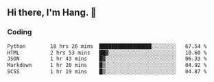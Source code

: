 ## Hi there, I'm Hang. 👋

### Coding

<!--START_SECTION:waka-->

```txt
Python        18 hrs 26 mins  █████████████████░░░░░░░░   67.54 %
HTML          2 hrs 53 mins   ██▓░░░░░░░░░░░░░░░░░░░░░░   10.60 %
JSON          1 hr 43 mins    █▓░░░░░░░░░░░░░░░░░░░░░░░   06.33 %
Markdown      1 hr 20 mins    █▒░░░░░░░░░░░░░░░░░░░░░░░   04.92 %
SCSS          1 hr 19 mins    █▒░░░░░░░░░░░░░░░░░░░░░░░   04.87 %
```

<!--END_SECTION:waka-->
